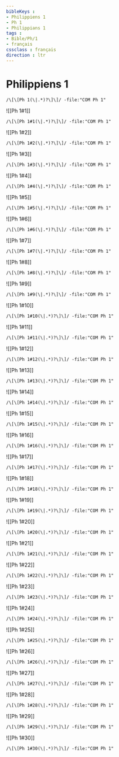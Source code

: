 ```yaml
---
bibleKeys : 
- Philippiens 1
- Ph 1
- Philippians 1
tags : 
- Bible/Ph/1
- français
cssclass : français
direction : ltr
---
```


# Philippiens 1

```query
/\[\[Ph 1(\|.*)?\]\]/ -file:"COM Ph 1"
```



![[Ph 1#1]]

```query
/\[\[Ph 1#1(\|.*)?\]\]/ -file:"COM Ph 1"
```

![[Ph 1#2]]

```query
/\[\[Ph 1#2(\|.*)?\]\]/ -file:"COM Ph 1"
```

![[Ph 1#3]]

```query
/\[\[Ph 1#3(\|.*)?\]\]/ -file:"COM Ph 1"
```

![[Ph 1#4]]

```query
/\[\[Ph 1#4(\|.*)?\]\]/ -file:"COM Ph 1"
```

![[Ph 1#5]]

```query
/\[\[Ph 1#5(\|.*)?\]\]/ -file:"COM Ph 1"
```

![[Ph 1#6]]

```query
/\[\[Ph 1#6(\|.*)?\]\]/ -file:"COM Ph 1"
```

![[Ph 1#7]]

```query
/\[\[Ph 1#7(\|.*)?\]\]/ -file:"COM Ph 1"
```

![[Ph 1#8]]

```query
/\[\[Ph 1#8(\|.*)?\]\]/ -file:"COM Ph 1"
```

![[Ph 1#9]]

```query
/\[\[Ph 1#9(\|.*)?\]\]/ -file:"COM Ph 1"
```

![[Ph 1#10]]

```query
/\[\[Ph 1#10(\|.*)?\]\]/ -file:"COM Ph 1"
```

![[Ph 1#11]]

```query
/\[\[Ph 1#11(\|.*)?\]\]/ -file:"COM Ph 1"
```

![[Ph 1#12]]

```query
/\[\[Ph 1#12(\|.*)?\]\]/ -file:"COM Ph 1"
```

![[Ph 1#13]]

```query
/\[\[Ph 1#13(\|.*)?\]\]/ -file:"COM Ph 1"
```

![[Ph 1#14]]

```query
/\[\[Ph 1#14(\|.*)?\]\]/ -file:"COM Ph 1"
```

![[Ph 1#15]]

```query
/\[\[Ph 1#15(\|.*)?\]\]/ -file:"COM Ph 1"
```

![[Ph 1#16]]

```query
/\[\[Ph 1#16(\|.*)?\]\]/ -file:"COM Ph 1"
```

![[Ph 1#17]]

```query
/\[\[Ph 1#17(\|.*)?\]\]/ -file:"COM Ph 1"
```

![[Ph 1#18]]

```query
/\[\[Ph 1#18(\|.*)?\]\]/ -file:"COM Ph 1"
```

![[Ph 1#19]]

```query
/\[\[Ph 1#19(\|.*)?\]\]/ -file:"COM Ph 1"
```

![[Ph 1#20]]

```query
/\[\[Ph 1#20(\|.*)?\]\]/ -file:"COM Ph 1"
```

![[Ph 1#21]]

```query
/\[\[Ph 1#21(\|.*)?\]\]/ -file:"COM Ph 1"
```

![[Ph 1#22]]

```query
/\[\[Ph 1#22(\|.*)?\]\]/ -file:"COM Ph 1"
```

![[Ph 1#23]]

```query
/\[\[Ph 1#23(\|.*)?\]\]/ -file:"COM Ph 1"
```

![[Ph 1#24]]

```query
/\[\[Ph 1#24(\|.*)?\]\]/ -file:"COM Ph 1"
```

![[Ph 1#25]]

```query
/\[\[Ph 1#25(\|.*)?\]\]/ -file:"COM Ph 1"
```

![[Ph 1#26]]

```query
/\[\[Ph 1#26(\|.*)?\]\]/ -file:"COM Ph 1"
```

![[Ph 1#27]]

```query
/\[\[Ph 1#27(\|.*)?\]\]/ -file:"COM Ph 1"
```

![[Ph 1#28]]

```query
/\[\[Ph 1#28(\|.*)?\]\]/ -file:"COM Ph 1"
```

![[Ph 1#29]]

```query
/\[\[Ph 1#29(\|.*)?\]\]/ -file:"COM Ph 1"
```

![[Ph 1#30]]

```query
/\[\[Ph 1#30(\|.*)?\]\]/ -file:"COM Ph 1"
```

